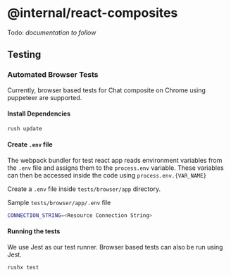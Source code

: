 # @internal/react-composites

Todo: _documentation to follow_

## Testing

### Automated Browser Tests

Currently, browser based tests for Chat composite on Chrome using puppeteer are supported.

#### Install Dependencies

```sh
rush update
```

#### Create `.env` file

The webpack bundler for test react app reads environment variables from the `.env` file and assigns them to the `process.env` variable.
These variables can then be accessed inside the code using `process.env.{VAR_NAME}`

Create a `.env` file inside `tests/browser/app` directory.

Sample `tests/browser/app/.env` file

```sh
CONNECTION_STRING=<Resource Connection String>
```

#### Running the tests

We use Jest as our test runner. Browser based tests can also be run using Jest.

```sh
rushx test
```
